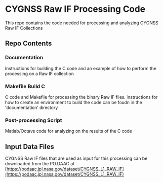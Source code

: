 <!-- Title -->
# CYGNSS Raw IF Processing Code
This repo contains the code needed for processing and analyzing CYGNSS Raw IF Collections

## Repo Contents

### Documentation
Instructions for building the C code and an example of how to perform the processing on a Raw IF collection

### Makefile Build C
C code and Makefile for processing the binary Raw IF files. Instructions for how to create an environment to build the code can be foudn in the 'documentation' directory

### Post-processing Script
Matlab/Octave code for analyzing on the results of the C code


## Input Data Files
CYGNSS Raw IF files that are used as input for this processing can be downloaded from the PO.DAAC at [https://podaac.jpl.nasa.gov/dataset/CYGNSS_L1_RAW_IF](https://podaac.jpl.nasa.gov/dataset/CYGNSS_L1_RAW_IF)


